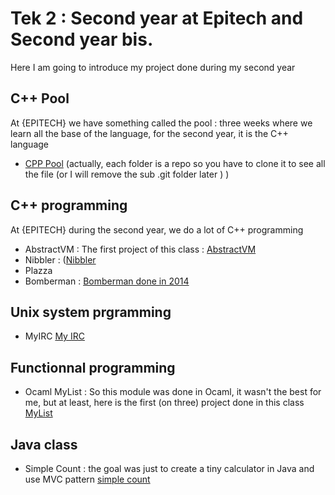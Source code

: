 # Tek 2 : Second year at Epitech and Second year bis.
 Here I am going to introduce my project done during my second year

## C++ Pool
At {EPITECH} we have something called the pool : three weeks where we learn all the base of the language, for the second year, it is the C++ language
- [CPP Pool](https://github.com/BBR2394/pool-CPP) (actually, each folder is a repo so you have to clone it to see all the file (or I will remove the sub .git folder later ) )

## C++ programming
At {EPITECH} during the second year, we do a lot of C++ programming
- AbstractVM : The first project of this class : [AbstractVM](https://github.com/BBR2394/AbstractVM)
- Nibbler : ([Nibbler](https://github.com/BBR2394/Nibbler)
- Plazza
- Bomberman : [Bomberman done in 2014](https://github.com/BBR2394/Bomberman2014)

## Unix system prgramming
- MyIRC [My IRC](https://github.com/BBR2394/myIRC)

## Functionnal programming
- Ocaml MyList : So this module was done in Ocaml, it wasn't the best for me, but at least, here is the first (on three) project done in this class [MyList](https://github.com/BBR2394/ocamlMyList)

## Java class
- Simple Count : the goal was just to create a tiny calculator in Java and use MVC pattern [simple count](https://github.com/BBR2394/SimpleCount)
